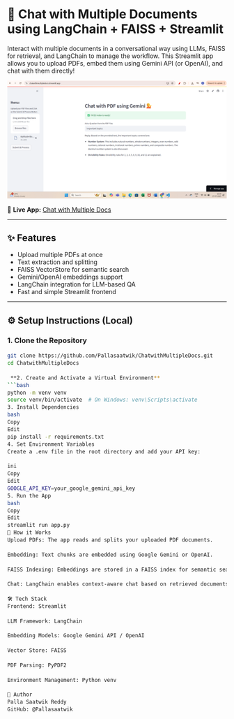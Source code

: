 # 💬 Chat with Multiple Documents using LangChain + FAISS + Streamlit

Interact with multiple documents in a conversational way using LLMs, FAISS for retrieval, and LangChain to manage the workflow. This Streamlit app allows you to upload PDFs, embed them using Gemini API (or OpenAI), and chat with them directly!

![App Screenshot](Screenshot%202025-07-27%20163428.png)

🔗 **Live App:** [Chat with Multiple Docs](https://chatwithmultipledocs.streamlit.app/)

---

## ✨ Features

- Upload multiple PDFs at once
- Text extraction and splitting
- FAISS VectorStore for semantic search
- Gemini/OpenAI embeddings support
- LangChain integration for LLM-based QA
- Fast and simple Streamlit frontend

---

## ⚙️ Setup Instructions (Local)

### 1. Clone the Repository

```bash
git clone https://github.com/Pallasaatwik/ChatwithMultipleDocs.git
cd ChatwithMultipleDocs

 **2. Create and Activate a Virtual Environment**
```bash
python -m venv venv
source venv/bin/activate  # On Windows: venv\Scripts\activate
3. Install Dependencies
bash
Copy
Edit
pip install -r requirements.txt
4. Set Environment Variables
Create a .env file in the root directory and add your API key:

ini
Copy
Edit
GOOGLE_API_KEY=your_google_gemini_api_key
5. Run the App
bash
Copy
Edit
streamlit run app.py
🧠 How it Works
Upload PDFs: The app reads and splits your uploaded PDF documents.

Embedding: Text chunks are embedded using Google Gemini or OpenAI.

FAISS Indexing: Embeddings are stored in a FAISS index for semantic search.

Chat: LangChain enables context-aware chat based on retrieved documents.

🛠️ Tech Stack
Frontend: Streamlit

LLM Framework: LangChain

Embedding Models: Google Gemini API / OpenAI

Vector Store: FAISS

PDF Parsing: PyPDF2

Environment Management: Python venv

👤 Author
Palla Saatwik Reddy
GitHub: @Pallasaatwik
